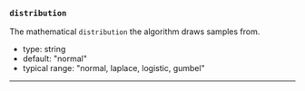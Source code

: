 ### `distribution`

The mathematical `distribution` the algorithm draws samples from.

  - type: string
  - default: "normal"
  - typical range: "normal, laplace, logistic, gumbel"

---